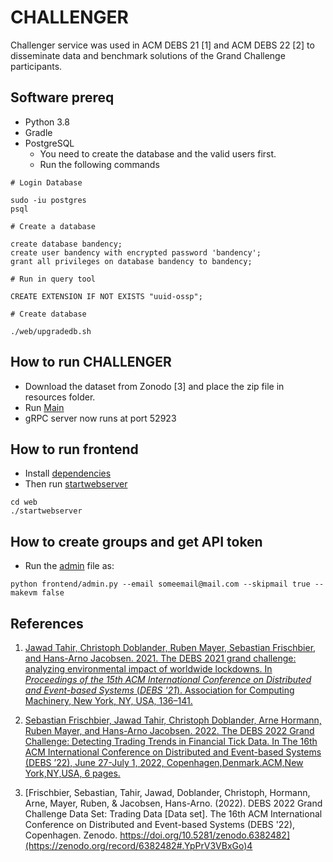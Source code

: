 # CHALLENGER

Challenger service was used in ACM DEBS 21 [1] and ACM DEBS 22 [2] to disseminate data and benchmark solutions of the Grand Challenge participants.

## Software prereq

- Python 3.8
- Gradle
- PostgreSQL
  - You need to create the database and the valid users first.
  - Run the following commands
```
# Login Database

sudo -iu postgres
psql

# Create a database

create database bandency;
create user bandency with encrypted password 'bandency';
grant all privileges on database bandency to bandency;

# Run in query tool

CREATE EXTENSION IF NOT EXISTS "uuid-ossp";

# Create database

./web/upgradedb.sh
```

## How to run CHALLENGER

+ Download the dataset from Zonodo [3] and place the zip file in resources folder.
+ Run [Main](src/main/java/de/tum/i13/Main.java)
+ gRPC server now runs at port 52923

## How to run frontend
+ Install [dependencies](web/notes/notes.md)
+ Then run [startwebserver](web/startwebserver)
```shell
cd web
./startwebserver
```

## How to create groups and get API token

+ Run the [admin](web/frontend/admin.py) file as:
```shell
python frontend/admin.py --email someemail@mail.com --skipmail true --makevm false
```


## References 

1. [Jawad Tahir, Christoph Doblander, Ruben Mayer, Sebastian Frischbier, and Hans-Arno Jacobsen. 2021. The DEBS 2021 grand challenge: analyzing environmental impact of worldwide lockdowns. In <i>Proceedings of the 15th ACM International Conference on Distributed and Event-based Systems</i> (<i>DEBS '21</i>). Association for Computing Machinery, New York, NY, USA, 136–141.](https://doi.org/10.1145/3465480.3467836)


2. [Sebastian Frischbier, Jawad Tahir, Christoph Doblander, Arne Hormann, Ruben Mayer, and Hans-Arno Jacobsen. 2022. The DEBS 2022 Grand Challenge: Detecting Trading Trends in Financial Tick Data. In The 16th ACM International Conference on Distributed and Event-based Systems (DEBS ’22), June 27-July 1, 2022, Copenhagen,Denmark.ACM,New York,NY,USA, 6 pages.](https://doi.org/10.1145/3524860.3539645)


3. [Frischbier, Sebastian, Tahir, Jawad, Doblander, Christoph, Hormann, Arne, Mayer, Ruben, & Jacobsen, Hans-Arno. (2022). DEBS 2022 Grand Challenge Data Set: Trading Data [Data set]. The 16th ACM International Conference on Distributed and Event-based Systems (DEBS '22), Copenhagen. Zenodo. https://doi.org/10.5281/zenodo.6382482](https://zenodo.org/record/6382482#.YpPrV3VBxGo)4